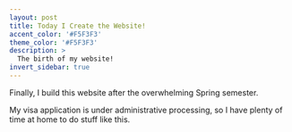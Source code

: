 ```yaml
---
layout: post
title: Today I Create the Website!
accent_color: '#F5F3F3'
theme_color: '#F5F3F3'
description: >
  The birth of my website!
invert_sidebar: true
---
```


Finally, I build this website after the overwhelming Spring semester.

My visa application is under administrative processing, 
so I have plenty of time at home to do stuff like this.

